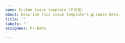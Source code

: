 ```yaml
---
name: Custom issue template（その他）
about: Describe this issue template's purpose here.
title: ''
labels: ''
assignees: hs-baba

---
```




